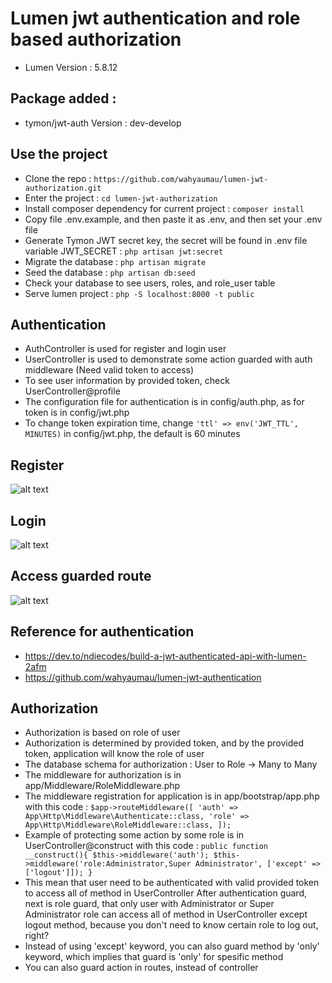 # Lumen jwt authentication and role based authorization
-   Lumen Version : 5.8.12

## Package added :
-   tymon/jwt-auth Version : dev-develop

## Use the project
-   Clone the repo : `https://github.com/wahyaumau/lumen-jwt-authorization.git`
-   Enter the project : `cd lumen-jwt-authorization`
-   Install composer dependency for current project : `composer install`
-   Copy file .env.example, and then paste it as .env, and then set your .env file
-   Generate Tymon JWT secret key, the secret will be found in .env file variable JWT_SECRET : `php artisan jwt:secret`
-   Migrate the database : `php artisan migrate`
-   Seed the database : `php artisan db:seed`
-   Check your database to see users, roles, and role_user table
-   Serve lumen project : `php -S localhost:8000 -t public`

## Authentication
-   AuthController is used for register and login user
-   UserController is used to demonstrate some action guarded with auth middleware (Need valid token to access)
-   To see user information by provided token, check UserController@profile
-   The configuration file for authentication is in config/auth.php, as for token is in config/jwt.php
-   To change token expiration time, change `'ttl' => env('JWT_TTL', MINUTES)` in config/jwt.php, the default is 60 minutes

## Register
![alt text](https://i.ibb.co/C2z8Twx/Screenshot-137.png)

## Login
![alt text](https://i.ibb.co/6YbsPhf/Screenshot-139.png)

## Access guarded route
![alt text](https://i.ibb.co/6YbsPhf/Screenshot-139.png)

## Reference for authentication
-   https://dev.to/ndiecodes/build-a-jwt-authenticated-api-with-lumen-2afm
-   https://github.com/wahyaumau/lumen-jwt-authentication

## Authorization
-   Authorization is based on role of user
-   Authorization is determined by provided token, and by the provided token, application will know the role of user
-   The database schema for authorization : User to Role -> Many to Many
-   The middleware for authorization is in app/Middleware/RoleMiddleware.php
-   The middleware registration for application is in app/bootstrap/app.php with this code : 
`$app->routeMiddleware([
    'auth' => App\Http\Middleware\Authenticate::class,
    'role' => App\Http\Middleware\RoleMiddleware::class,
]);`
-   Example of protecting some action by some role is in UserController@construct with this code :
`public function __construct(){
    $this->middleware('auth');
    $this->middleware('role:Administrator,Super Administrator', ['except' => ['logout']]);
}`
-	This mean that user need to be authenticated with valid provided token to access all of method in UserController
	After authentication guard, next is role guard, that only user with Administrator or Super Administrator role can access all of method in UserController except logout method, because you don't need to know certain role to log out, right?
 -	Instead of using 'except' keyword, you can also guard method by 'only' keyword, which implies that guard is 'only' for spesific method	 
-	You can also guard action in routes, instead of controller
